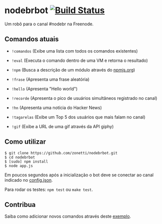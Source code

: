 # nodebrbot [![Build Status](https://secure.travis-ci.org/nodebr/nodebrbot.png)](http://travis-ci.org/nodebr/nodebrbot)

Um robô para o canal #nodebr na Freenode.

## Comandos atuais

* `!comandos` (Exibe uma lista com todos os comandos existentes)

* `!eval` (Executa o comando dentro de uma VM e retorna o resultado)

* `!npm` (Busca a descrição de um módulo através do [npmjs.org][npm])

* `!frase` (Apresenta uma frase aleatória)

* `!hello` (Apresenta "Hello world")

* `!recorde` (Apresenta o pico de usuários simultâneos registrado no canal)

* `!hn` (Apresenta uma notícia do Hacker News)

* `!tagarelas` (Exibe um Top 5 dos usuários que mais falam no canal)

*  `!gif` (Exibe a URL de uma gif através da API giphy)

## Como utilizar

    $ git clone https://github.com/zonetti/nodebrbot.git
    $ cd nodebrbot
    $ [sudo] npm install
    $ node app.js

Em poucos segundos após a inicialização o bot deve se conectar ao canal indicado no [config.json][config].

Para rodar os testes: `npm test` ou `make test`.

## Contribua

Saiba como adicionar novos comandos através deste [exemplo][exemplo].

[exemplo]: https://github.com/nodebr/nodebrbot/blob/master/src/commands/hello.js
[config]: https://github.com/nodebr/nodebrbot/blob/master/config.json
[npm]: https://npmjs.org/
